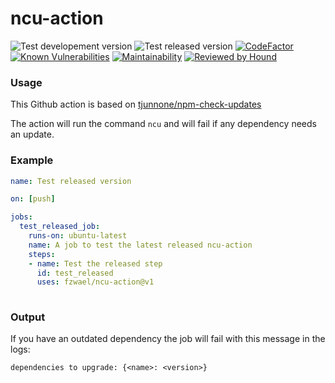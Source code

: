 # ncu-action

![Test developement version](https://github.com/Fzwael/ncu-action/workflows/Test%20developement%20version/badge.svg)
![Test released version](https://github.com/Fzwael/ncu-action/workflows/Test%20released%20version/badge.svg)
[![CodeFactor](https://www.codefactor.io/repository/github/fzwael/ncu-action/badge)](https://www.codefactor.io/repository/github/fzwael/ncu-action)
[![Known Vulnerabilities](https://snyk.io/test/github/fzwael/ncu-action/badge.svg?targetFile=package.json)](https://snyk.io/test/github/fzwael/ncu-action?targetFile=package.json)
[![Maintainability](https://api.codeclimate.com/v1/badges/146ecacdbb5301100b6f/maintainability)](https://codeclimate.com/github/fzwael/ncu-action/maintainability)
[![Reviewed by Hound](https://img.shields.io/badge/Reviewed_by-Hound-8E64B0.svg)](https://houndci.com)

### Usage

This Github action is based on [tjunnone/npm-check-updates](https://github.com/tjunnone/npm-check-updates)

The action will run the command `ncu` and will fail if any dependency needs an update.

### Example

``` yml
name: Test released version

on: [push]

jobs:
  test_released_job:
    runs-on: ubuntu-latest
    name: A job to test the latest released ncu-action
    steps:
    - name: Test the released step
      id: test_released
      uses: fzwael/ncu-action@v1
  
```

### Output

If you have an outdated dependency the job will fail with this message in the logs:

```
dependencies to upgrade: {<name>: <version>}
```
